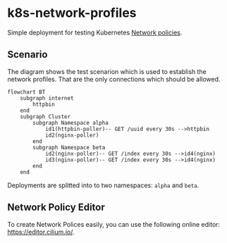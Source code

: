 # k8s-network-profiles

Simple deployment for testing Kubernetes [Network policies](https://kubernetes.io/docs/concepts/services-networking/network-policies/).

## Scenario

The diagram shows the test scenarion which is used to establish the network profiles. That are the only connections which should be allowed.

```mermaid
flowchart BT
    subgraph internet
        httpbin
    end
    subgraph Cluster        
        subgraph Namespace alpha            
            id1(httpbin-poller)-- GET /uuid every 30s -->httpbin
            id2(nginx-poller)
        end
        subgraph Namespace beta
            id2(nginx-poller)-- GET /index every 30s -->id4(nginx)
            id3(nginx-poller)-- GET /index every 30s -->id4(nginx)
        end
    end
```

Deployments are splitted into to two namespaces: `alpha` and `beta`.

## Network Policy Editor

To create Network Polices easily, you can use the following online editor: <https://editor.cilium.io/>.
